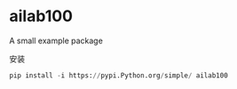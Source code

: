 
# ailab100


A small example package


安装

```python
pip install -i https://pypi.Python.org/simple/ ailab100
```